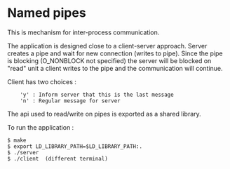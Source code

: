# Named pipes

This is mechanism for inter-process communication.

The application is designed close to a client-server approach. Server creates a pipe and wait for new connection (writes to pipe).
Since the pipe is blocking (O_NONBLOCK not specified) the server will be blocked on "read" unit a client writes to the pipe and
the communication will continue.

Client has two choices :
```
	'y' : Inform server that this is the last message
	'n' : Regular message for server
```

The api used to read/write on pipes is exported as a shared library.

To run the application :
```
$ make
$ export LD_LIBRARY_PATH=$LD_LIBRARY_PATH:.
$ ./server
$ ./client  (different terminal)
```

